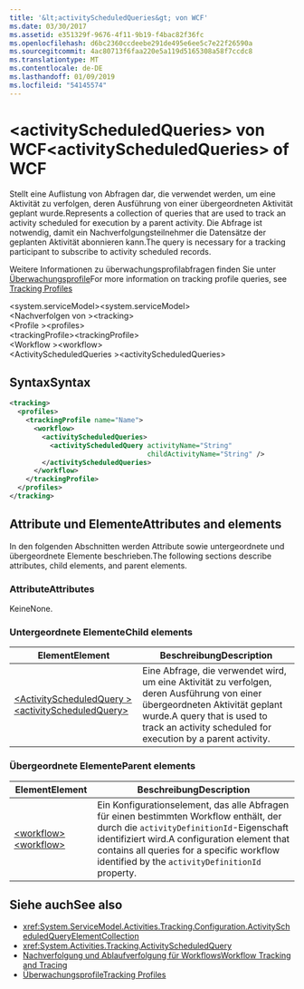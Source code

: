 ```yaml
---
title: '&lt;activityScheduledQueries&gt; von WCF'
ms.date: 03/30/2017
ms.assetid: e351329f-9676-4f11-9b19-f4bac82f36fc
ms.openlocfilehash: d6bc2360ccdeebe291de495e6ee5c7e22f26590a
ms.sourcegitcommit: 4ac80713f6faa220e5a119d5165308a58f7ccdc8
ms.translationtype: MT
ms.contentlocale: de-DE
ms.lasthandoff: 01/09/2019
ms.locfileid: "54145574"
---
```

# <a name="ltactivityscheduledqueriesgt-of-wcf"></a><span data-ttu-id="da3f3-102">&lt;activityScheduledQueries&gt; von WCF</span><span class="sxs-lookup"><span data-stu-id="da3f3-102">&lt;activityScheduledQueries&gt; of WCF</span></span>
<span data-ttu-id="da3f3-103">Stellt eine Auflistung von Abfragen dar, die verwendet werden, um eine Aktivität zu verfolgen, deren Ausführung von einer übergeordneten Aktivität geplant wurde.</span><span class="sxs-lookup"><span data-stu-id="da3f3-103">Represents a collection of queries that are used to track an activity scheduled for execution by a parent activity.</span></span> <span data-ttu-id="da3f3-104">Die Abfrage ist notwendig, damit ein Nachverfolgungsteilnehmer die Datensätze der geplanten Aktivität abonnieren kann.</span><span class="sxs-lookup"><span data-stu-id="da3f3-104">The query is necessary for a tracking participant to subscribe to activity scheduled records.</span></span>  
  
<span data-ttu-id="da3f3-105">Weitere Informationen zu überwachungsprofilabfragen finden Sie unter [Überwachungsprofile](../../../../../docs/framework/windows-workflow-foundation/tracking-profiles.md)</span><span class="sxs-lookup"><span data-stu-id="da3f3-105">For more information on tracking profile queries, see [Tracking Profiles](../../../../../docs/framework/windows-workflow-foundation/tracking-profiles.md)</span></span>  
  
<span data-ttu-id="da3f3-106">\<system.serviceModel></span><span class="sxs-lookup"><span data-stu-id="da3f3-106">\<system.serviceModel></span></span>  
<span data-ttu-id="da3f3-107">\<Nachverfolgen von ></span><span class="sxs-lookup"><span data-stu-id="da3f3-107">\<tracking></span></span>  
<span data-ttu-id="da3f3-108">\<Profile ></span><span class="sxs-lookup"><span data-stu-id="da3f3-108">\<profiles></span></span>  
<span data-ttu-id="da3f3-109">\<trackingProfile></span><span class="sxs-lookup"><span data-stu-id="da3f3-109">\<trackingProfile></span></span>  
<span data-ttu-id="da3f3-110">\<Workflow ></span><span class="sxs-lookup"><span data-stu-id="da3f3-110">\<workflow></span></span>  
<span data-ttu-id="da3f3-111">\<ActivityScheduledQueries ></span><span class="sxs-lookup"><span data-stu-id="da3f3-111">\<activityScheduledQueries></span></span>  
  
## <a name="syntax"></a><span data-ttu-id="da3f3-112">Syntax</span><span class="sxs-lookup"><span data-stu-id="da3f3-112">Syntax</span></span>  
  
```xml  
<tracking>
  <profiles>
    <trackingProfile name="Name">
      <workflow>
        <activityScheduledQueries>
          <activityScheduledQuery activityName="String"
                                  childActivityName="String" />
        </activityScheduledQueries>
      </workflow>
    </trackingProfile>
  </profiles>
</tracking>
```  
  
## <a name="attributes-and-elements"></a><span data-ttu-id="da3f3-113">Attribute und Elemente</span><span class="sxs-lookup"><span data-stu-id="da3f3-113">Attributes and elements</span></span>  

<span data-ttu-id="da3f3-114">In den folgenden Abschnitten werden Attribute sowie untergeordnete und übergeordnete Elemente beschrieben.</span><span class="sxs-lookup"><span data-stu-id="da3f3-114">The following sections describe attributes, child elements, and parent elements.</span></span>  
  
### <a name="attributes"></a><span data-ttu-id="da3f3-115">Attribute</span><span class="sxs-lookup"><span data-stu-id="da3f3-115">Attributes</span></span>  

<span data-ttu-id="da3f3-116">Keine</span><span class="sxs-lookup"><span data-stu-id="da3f3-116">None.</span></span>  
  
### <a name="child-elements"></a><span data-ttu-id="da3f3-117">Untergeordnete Elemente</span><span class="sxs-lookup"><span data-stu-id="da3f3-117">Child elements</span></span>  
  
|<span data-ttu-id="da3f3-118">Element</span><span class="sxs-lookup"><span data-stu-id="da3f3-118">Element</span></span>|<span data-ttu-id="da3f3-119">Beschreibung</span><span class="sxs-lookup"><span data-stu-id="da3f3-119">Description</span></span>|  
|-------------|-----------------|  
|[<span data-ttu-id="da3f3-120">\<ActivityScheduledQuery ></span><span class="sxs-lookup"><span data-stu-id="da3f3-120">\<activityScheduledQuery></span></span>](activityscheduledquery-of-wcf.md)|<span data-ttu-id="da3f3-121">Eine Abfrage, die verwendet wird, um eine Aktivität zu verfolgen, deren Ausführung von einer übergeordneten Aktivität geplant wurde.</span><span class="sxs-lookup"><span data-stu-id="da3f3-121">A query that is used to track an activity scheduled for execution by a parent activity.</span></span>|  
  
### <a name="parent-elements"></a><span data-ttu-id="da3f3-122">Übergeordnete Elemente</span><span class="sxs-lookup"><span data-stu-id="da3f3-122">Parent elements</span></span>  
  
|<span data-ttu-id="da3f3-123">Element</span><span class="sxs-lookup"><span data-stu-id="da3f3-123">Element</span></span>|<span data-ttu-id="da3f3-124">Beschreibung</span><span class="sxs-lookup"><span data-stu-id="da3f3-124">Description</span></span>|  
|-------------|-----------------|  
|[<span data-ttu-id="da3f3-125">\<workflow></span><span class="sxs-lookup"><span data-stu-id="da3f3-125">\<workflow></span></span>](../../../../../docs/framework/configure-apps/file-schema/windows-workflow-foundation/workflow.md)|<span data-ttu-id="da3f3-126">Ein Konfigurationselement, das alle Abfragen für einen bestimmten Workflow enthält, der durch die `activityDefinitionId`-Eigenschaft identifiziert wird.</span><span class="sxs-lookup"><span data-stu-id="da3f3-126">A configuration element that contains all queries for a specific workflow identified by the `activityDefinitionId` property.</span></span>|  
  
## <a name="see-also"></a><span data-ttu-id="da3f3-127">Siehe auch</span><span class="sxs-lookup"><span data-stu-id="da3f3-127">See also</span></span>  

- <xref:System.ServiceModel.Activities.Tracking.Configuration.ActivityScheduledQueryElementCollection>
- <xref:System.Activities.Tracking.ActivityScheduledQuery>
- [<span data-ttu-id="da3f3-128">Nachverfolgung und Ablaufverfolgung für Workflows</span><span class="sxs-lookup"><span data-stu-id="da3f3-128">Workflow Tracking and Tracing</span></span>](../../../../../docs/framework/windows-workflow-foundation/workflow-tracking-and-tracing.md)
- [<span data-ttu-id="da3f3-129">Überwachungsprofile</span><span class="sxs-lookup"><span data-stu-id="da3f3-129">Tracking Profiles</span></span>](../../../../../docs/framework/windows-workflow-foundation/tracking-profiles.md)
